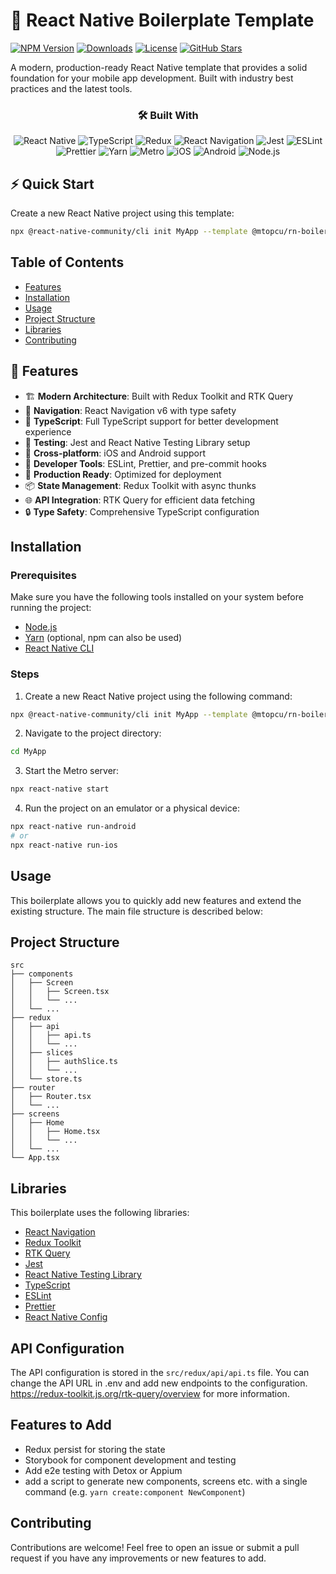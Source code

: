 # 🚀 React Native Boilerplate Template

[![NPM Version](https://img.shields.io/npm/v/@mtopcu/rn-boilerplate)](https://www.npmjs.com/package/@mtopcu/rn-boilerplate)
[![Downloads](https://img.shields.io/npm/dm/@mtopcu/rn-boilerplate)](https://www.npmjs.com/package/@mtopcu/rn-boilerplate)
[![License](https://img.shields.io/npm/l/@mtopcu/rn-boilerplate)](https://github.com/muammertopcu/rn-boilerplate/blob/main/LICENSE)
[![GitHub Stars](https://img.shields.io/github/stars/muammertopcu/rn-boilerplate)](https://github.com/muammertopcu/rn-boilerplate)

A modern, production-ready React Native template that provides a solid foundation for your mobile app development. Built with industry best practices and the latest tools.

<div align="center">

### 🛠️ Built With

![React Native](https://img.shields.io/badge/React%20Native-20232A?style=for-the-badge&logo=react&logoColor=61DAFB)
![TypeScript](https://img.shields.io/badge/TypeScript-007ACC?style=for-the-badge&logo=typescript&logoColor=white)
![Redux](https://img.shields.io/badge/Redux-593D88?style=for-the-badge&logo=redux&logoColor=white)
![React Navigation](https://img.shields.io/badge/React_Navigation-20232A?style=for-the-badge&logo=react&logoColor=61DAFB)
![Jest](https://img.shields.io/badge/Jest-323330?style=for-the-badge&logo=Jest&logoColor=white)
![ESLint](https://img.shields.io/badge/eslint-3A33D1?style=for-the-badge&logo=eslint&logoColor=white)
![Prettier](https://img.shields.io/badge/prettier-1A2C34?style=for-the-badge&logo=prettier&logoColor=F7BA3E)
![Yarn](https://img.shields.io/badge/Yarn-2C8EBB?style=for-the-badge&logo=yarn&logoColor=white)
![Metro](https://img.shields.io/badge/Metro-EF4242?style=for-the-badge&logo=metro&logoColor=white)
![iOS](https://img.shields.io/badge/iOS-000000?style=for-the-badge&logo=ios&logoColor=white)
![Android](https://img.shields.io/badge/Android-3DDC84?style=for-the-badge&logo=android&logoColor=white)
![Node.js](https://img.shields.io/badge/Node.js-43853D?style=for-the-badge&logo=node.js&logoColor=white)

</div>

## ⚡ Quick Start

Create a new React Native project using this template:

```bash
npx @react-native-community/cli init MyApp --template @mtopcu/rn-boilerplate
```

## Table of Contents

- [Features](#features)
- [Installation](#installation)
- [Usage](#usage)
- [Project Structure](#project-structure)
- [Libraries](#libraries)
- [Contributing](#contributing)

## 🎯 Features

- 🏗️ **Modern Architecture**: Built with Redux Toolkit and RTK Query
- 🧭 **Navigation**: React Navigation v6 with type safety
- 🎨 **TypeScript**: Full TypeScript support for better development experience
- 🧪 **Testing**: Jest and React Native Testing Library setup
- 📱 **Cross-platform**: iOS and Android support
- 🔧 **Developer Tools**: ESLint, Prettier, and pre-commit hooks
- 🚀 **Production Ready**: Optimized for deployment
- 📦 **State Management**: Redux Toolkit with async thunks
- 🌐 **API Integration**: RTK Query for efficient data fetching
- 🔒 **Type Safety**: Comprehensive TypeScript configuration

## Installation

### Prerequisites

Make sure you have the following tools installed on your system before running the project:

- [Node.js](https://nodejs.org/)
- [Yarn](https://classic.yarnpkg.com/en/docs/install) (optional, npm can also be used)
- [React Native CLI](https://reactnative.dev/docs/environment-setup)

### Steps

1. Create a new React Native project using the following command:

```sh
npx @react-native-community/cli init MyApp --template @mtopcu/rn-boilerplate
```

2. Navigate to the project directory:

```sh
cd MyApp
```

3. Start the Metro server:

```sh
npx react-native start
```

4. Run the project on an emulator or a physical device:

```sh
npx react-native run-android
# or
npx react-native run-ios
```

## Usage

This boilerplate allows you to quickly add new features and extend the existing structure. The main file structure is described below:

## Project Structure

```
src
├── components
│   ├── Screen
│   │   ├── Screen.tsx
│   │   └── ...
│   └── ...
├── redux
│   ├── api
│   │   ├── api.ts
│   │   └── ...
│   ├── slices
│   │   ├── authSlice.ts
│   │   └── ...
│   └── store.ts
├── router
│   ├── Router.tsx
│   └── ...
├── screens
│   ├── Home
│   │   ├── Home.tsx
│   │   └── ...
│   └── ...
└── App.tsx
```

## Libraries

This boilerplate uses the following libraries:

- [React Navigation](https://reactnavigation.org/)
- [Redux Toolkit](https://redux-toolkit.js.org/)
- [RTK Query](https://redux-toolkit.js.org/rtk-query/overview)
- [Jest](https://jestjs.io/)
- [React Native Testing Library](https://callstack.github.io/react-native-testing-library/)
- [TypeScript](https://www.typescriptlang.org/)
- [ESLint](https://eslint.org/)
- [Prettier](https://prettier.io/)
- [React Native Config](https://www.npmjs.com/package/react-native-config)

## API Configuration

The API configuration is stored in the `src/redux/api/api.ts` file. You can change the API URL in .env and add new endpoints to the configuration. https://redux-toolkit.js.org/rtk-query/overview for more information.

## Features to Add

- Redux persist for storing the state
- Storybook for component development and testing
- Add e2e testing with Detox or Appium
- add a script to generate new components, screens etc. with a single command (e.g. `yarn create:component NewComponent`)

## Contributing

Contributions are welcome! Feel free to open an issue or submit a pull request if you have any improvements or new features to add.
